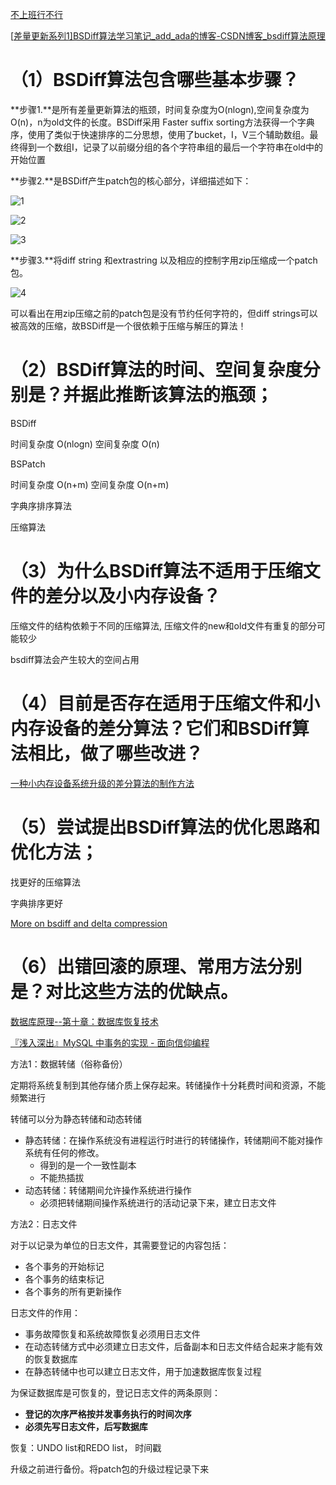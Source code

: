 [不上班行不行](https://www.cnblogs.com/startkey/p/10678173.html)

[[差量更新系列1\]BSDiff算法学习笔记_add_ada的博客-CSDN博客_bsdiff算法原理](https://blog.csdn.net/add_ada/article/details/51232889)

# （1）BSDiff算法包含哪些基本步骤？

**步骤1.**是所有差量更新算法的瓶颈，时间复杂度为O(nlogn),空间复杂度为O(n)，n为old文件的长度。BSDiff采用 Faster suffix sorting方法获得一个字典序，使用了类似于快速排序的二分思想，使用了bucket，I，V三个辅助数组。最终得到一个数组I，记录了以前缀分组的各个字符串组的最后一个字符串在old中的开始位置

**步骤2.**是BSDiff产生patch包的核心部分，详细描述如下：

![1](https://img-blog.csdn.net/20160424124812650?watermark/2/text/aHR0cDovL2Jsb2cuY3Nkbi5uZXQv/font/5a6L5L2T/fontsize/400/fill/I0JBQkFCMA==/dissolve/70/gravity/Center)

![2](https://img-blog.csdn.net/20160424124859572?watermark/2/text/aHR0cDovL2Jsb2cuY3Nkbi5uZXQv/font/5a6L5L2T/fontsize/400/fill/I0JBQkFCMA==/dissolve/70/gravity/Center)

![3](https://img-blog.csdn.net/20160424125102547?watermark/2/text/aHR0cDovL2Jsb2cuY3Nkbi5uZXQv/font/5a6L5L2T/fontsize/400/fill/I0JBQkFCMA==/dissolve/70/gravity/Center)

**步骤3.**将diff string 和extrastring 以及相应的控制字用zip压缩成一个patch包。

![4](https://img-blog.csdn.net/20160424125148292?watermark/2/text/aHR0cDovL2Jsb2cuY3Nkbi5uZXQv/font/5a6L5L2T/fontsize/400/fill/I0JBQkFCMA==/dissolve/70/gravity/Center)

可以看出在用zip压缩之前的patch包是没有节约任何字符的，但diff strings可以被高效的压缩，故BSDiff是一个很依赖于压缩与解压的算法！

# （2）BSDiff算法的时间、空间复杂度分别是？并据此推断该算法的瓶颈；

BSDiff

时间复杂度 O(nlogn) 空间复杂度 O(n)

BSPatch

时间复杂度 O(n+m)  空间复杂度 O(n+m)

字典序排序算法

压缩算法

# （3）为什么BSDiff算法不适用于压缩文件的差分以及小内存设备？

压缩文件的结构依赖于不同的压缩算法, 压缩文件的new和old文件有重复的部分可能较少

bsdiff算法会产生较大的空间占用

# （4）目前是否存在适用于压缩文件和小内存设备的差分算法？它们和BSDiff算法相比，做了哪些改进？

[一种小内存设备系统升级的差分算法的制作方法](http://www.xjishu.com/zhuanli/55/201811416681.html)

# （5）尝试提出BSDiff算法的优化思路和优化方法；

找更好的压缩算法

字典排序更好

[More on bsdiff and delta compression](http://richg42.blogspot.com/2015/11/more-on-bsdiff.html)

# （6）出错回滚的原理、常用方法分别是？对比这些方法的优缺点。

[数据库原理--第十章：数据库恢复技术](https://godway.work/2019/06/17/Database10/)

[『浅入深出』MySQL 中事务的实现 - 面向信仰编程](https://draveness.me/mysql-transaction/)

方法1：数据转储（俗称备份）

定期将系统复制到其他存储介质上保存起来。转储操作十分耗费时间和资源，不能频繁进行

转储可以分为静态转储和动态转储

- 静态转储：在操作系统没有进程运行时进行的转储操作，转储期间不能对操作系统有任何的修改。
	- 得到的是一个一致性副本
	- 不能热插拔
- 动态转储：转储期间允许操作系统进行操作
	- 必须把转储期间操作系统进行的活动记录下来，建立日志文件

方法2：日志文件

对于以记录为单位的日志文件，其需要登记的内容包括：

- 各个事务的开始标记
- 各个事务的结束标记
- 各个事务的所有更新操作

日志文件的作用：

- 事务故障恢复和系统故障恢复必须用日志文件
- 在动态转储方式中必须建立日志文件，后备副本和日志文件结合起来才能有效的恢复数据库
- 在静态转储中也可以建立日志文件，用于加速数据库恢复过程

为保证数据库是可恢复的，登记日志文件的两条原则：

- **登记的次序严格按并发事务执行的时间次序**
- **必须先写日志文件，后写数据库**

恢复：UNDO list和REDO list， 时间戳

升级之前进行备份。将patch包的升级过程记录下来